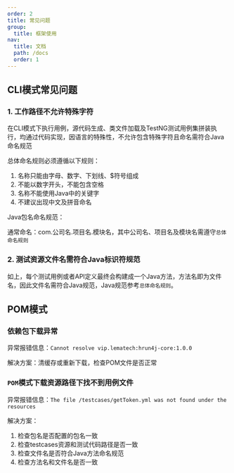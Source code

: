 ```yaml
---
order: 2
title: 常见问题
group:
  title: 框架使用
nav:
  title: 文档
  path: /docs
  order: 1
---
```


## CLI模式常见问题

### 1. 工作路径不允许特殊字符

在CLI模式下执行用例，源代码生成、类文件加载及TestNG测试用例集拼装执行，均通过代码实现，因语言的特殊性，不允许包含特殊字符且命名需符合Java命名规范

总体命名规则必须遵循以下规则：

1. 名称只能由字母、数字、下划线、$符号组成
2. 不能以数字开头，不能包含空格
3. 名称不能使用Java中的关键字
4. 不建议出现中文及拼音命名

Java包名命名规范：

通常命名：com.公司名.项目名.模块名，其中公司名、项目名及模块名需遵守`总体命名规则`

### 2. 测试资源文件名需符合Java标识符规范

如上，每个测试用例或者API定义最终会构建成一个Java方法，方法名即为文件名，因此文件名需符合Java规范，Java规范参考`总体命名规则`。


## POM模式

### 依赖包下载异常

异常报错信息：`Cannot resolve vip.lematech:hrun4j-core:1.0.0`

解决方案：清缓存或重新下载，检查POM文件是否正常

### `POM`模式下载资源路径下找不到用例文件

异常报错信息：`The file /testcases/getToken.yml was not found under the resources `

解决方案：
1. 检查包名是否配置的包名一致
2. 检查testcases资源和测试代码路径是否一致
3. 检查文件名是否符合Java方法命名规范
4. 检查方法名和文件名是否一致
 
